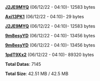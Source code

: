 [**J2JE9MYQ**](/data/J2JE9MYQ.txt) (06/12/22 - 04:10)- 12583 bytes

[**Axi13PK1**](/data/Axi13PK1.txt) (06/12/22 - 04:10)- 29 bytes

[**J2JE9MYQ**](/data/J2JE9MYQ.txt) (06/12/22 - 04:10)- 12583 bytes

[**9m8esyYD**](/data/9m8esyYD.txt) (06/12/22 - 04:10)- 13456 bytes

[**9m8esyYD**](/data/9m8esyYD.txt) (06/12/22 - 04:10)- 13456 bytes

[**1pdT9Xx2**](/data/1pdT9Xx2.txt) (06/12/22 - 04:10)- 89320 bytes

**Total Datas**: 7145

**Total Size**: 42.51 MB / 42.5 MB